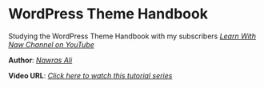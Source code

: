 # WordPress Theme Handbook

Studying the WordPress Theme Handbook with my subscribers [*Learn With Naw Channel on YouTube*](https://youtube.com/c/LearnWithNaw)

**Author**: [*Nawras Ali*](https://nawrasothman.space)

**Video URL**: [*Click here to watch this tutorial series*]()
